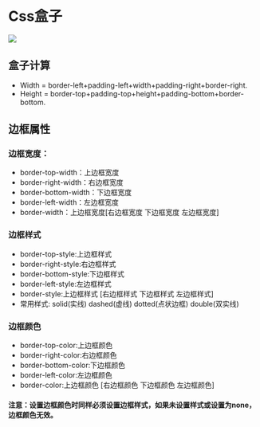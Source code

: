 # Css盒子

![](https://timgsa.baidu.com/timg?image&quality=80&size=b9999_10000&sec=1492400663224&di=a58a0e9791b6b539b99a41f6d886fb11&imgtype=0&src=http%3A%2F%2Fwww.dnzg.cn%2Fuploads%2Fallimg%2F140511%2F21302aU8-3.png)
## 盒子计算

* Width = border-left+padding-left+width+padding-right+border-right.
* Height = border-top+padding-top+height+padding-bottom+border-bottom.

## 边框属性

### 边框宽度：
* border-top-width：上边框宽度
* border-right-width：右边框宽度
* border-bottom-width：下边框宽度
* border-left-width：左边框宽度
* border-width：上边框宽度[右边框宽度 下边框宽度 左边框宽度]

### 边框样式

* border-top-style:上边框样式
* border-right-style:右边框样式
* border-bottom-style:下边框样式
* border-left-style:左边框样式
* border-style:上边框样式 [右边框样式 下边框样式 左边框样式]
* 常用样式: solid(实线) dashed(虚线) dotted(点状边框) double(双实线)

### 边框颜色

* border-top-color:上边框颜色
* border-right-color:右边框颜色
* border-bottom-color:下边框颜色
* border-left-color:左边框颜色
* border-color:上边框颜色 [右边框颜色 下边框颜色 左边框颜色]
#### 注意：设置**边框颜色**时同样**必须**设置**边框样式**，如果未设置样式或设置为none，边框颜色**无效**。


